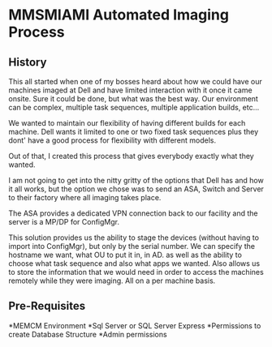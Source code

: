 # MMSMIAMI Automated Imaging Process
## History
This all started when one of my bosses heard about how we could have our machines imaged at 
Dell and have limited interaction with it once it came onsite.
Sure it could be done, but what was the best way.
Our environment can be complex, multiple task sequences, multiple application builds, etc...

We wanted to maintain our flexibility of having different builds for each machine. 
Dell wants it limited to one or two fixed task sequences plus they dont' have a good 
process for flexibility with different models.

Out of that, I created this process that gives everybody exactly what they wanted.

I am not going to get into the nitty gritty of the options that Dell has and how it all works, but the option 
we chose was to send an ASA, Switch and Server to their factory where all imaging takes place.

The ASA provides a dedicated VPN connection back to our facility and the server is a MP/DP for ConfigMgr.

This solution provides us the ability to stage the devices (without having to import into ConfigMgr), but only by 
the serial number. We can specify the hostname we want, what OU to put it in, in AD. as well as the ability to choose 
what task sequence and also what apps we wanted. Also allows us to store the information that we would need 
in order to access the machines remotely while they were imaging. All on a per machine basis.
## Pre-Requisites
*MEMCM Environment
*Sql Server or SQL Server Express
*Permissions to create Database Structure
*Admin permissions
